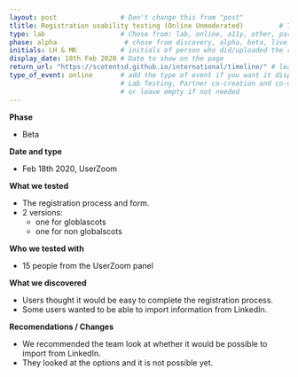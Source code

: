 ```yaml
---
layout: post                # Don't change this from "post"
tlitle: Registration usability testing (Online Unmoderated)         # Title to show on the page
type: lab                   # Chose from: lab, online, a11y, other, partner
phase: alpha                 # chose from discovery, alpha, beta, live
initials: LH & MK           # initials of person who did/uploaded the research
display_date: 18th Feb 2020 # Date to show on the page
return_url: "https://scotentsd.github.io/international/timeline/" # leave like this - don't change it   
type_of_event: online       # add the type of event if you want it displayed added to the heading when the post is clicked on
                            # Lab Testing, Partner co-creation and co-design, Accessibility, Online research and testing, Events, F2F and testing
                            # or leave empty if not needed
---
```


**Phase**
- Beta

**Date and type**
- Feb 18th 2020,  UserZoom

**What we tested**
- The registration process and form.
- 2 versions:
   - one for globlascots
   - one for non globalscots

**Who we tested with**
- 15 people from the UserZoom panel

**What we discovered**
- Users thought it would be easy to complete the registration process.
- Some users wanted to be able to import information from LinkedIn.


**Recomendations / Changes**
- We recommended the team look at whether it would be possible to import from LinkedIn.
- They looked at the options and it is not possible yet.
